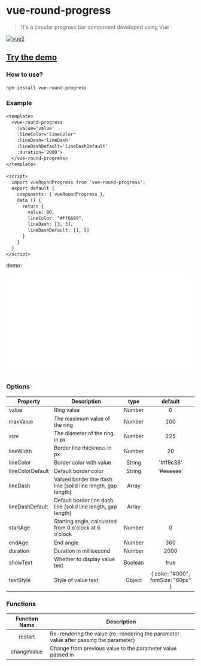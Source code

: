 # vue-round-progress

> It's a circular progress bar component developed using Vue

 [![vue2](https://img.shields.io/badge/vue-2.x-brightgreen.svg)](https://vuejs.org/)


## [Try the demo](https://muyibo.github.io/vue-round-progress/demo/)

### How to use?
```bash
npm install vue-round-progress
```

### Example

```vue
<template>
  <vue-round-progress 
    :value='value' 
    :lineColor='lineColor' 
    :lineDash='lineDash'
    :lineDashDefault='lineDashDefault'
    :duration='2000'>
  </vue-round-progress>
</template>

<script>
  import vueRoundProgress from 'vue-round-progress';
  export default {
    components: { vueRoundProgress },
    data () {
      return {
        value: 80,
        lineColor: "#ff6699",
        lineDash: [3, 3],
        lineDashDefault: [1, 5]
      }
    }
  }
</script>
```

demo:

![demo](https://github.com/MuYiBo/vue-round-progress/blob/master/demo.gif)


### Options
|    Property    |    Description   |   type   |	default	|
| -----------------  | ---------------- | :--------: | :----------: |
| value       | Ring value |Number| 0 |
| maxValue         | The maximum value of the ring |Number | 100 |
| size  | The diameter of the ring, in px | Number | 225 |
| lineWidth     | Border line thickness in px | Number | 20 |
| lineColor     | Border color with value | String | '#ff9c38' |
| lineColorDefault     | Default border color | String | '#eeeeee' |
| lineDash     | Valued border line dash line [solid line length, gap length] | Array |  |
| lineDashDefault     | Default border line dash line [solid line length, gap length] | Array |  |
| startAge     | Starting angle, calculated from 0 o'clock at 6 o'clock | Number | 0 |
| endAge     | End angle | Number | 360 |
| duration     | Duration in millisecond | Number | 2000 |
| showText     | Whether to display value text | Boolean | true |
| textStyle     | Style of value text | Object | { color: "#000", fontSize: "60px" } |


 ### Functions
| Function Name | Description   |
| :--------:   | -----  |
|    restart    |  Re-rendering the value (re-rendering the parameter value after passing the parameter)  |
|    changeValue    |  Change from previous value to the parameter value passed in |